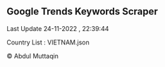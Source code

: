 

## Google Trends Keywords Scraper 
 
Last Update 24-11-2022 , 22:39:44

Country List :
VIETNAM.json



© Abdul Muttaqin 
